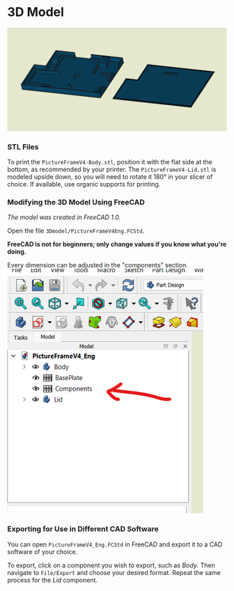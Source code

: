 # 3D Model

![3D_modell](3D_modell.png)

### STL Files
To print the `PictureFrameV4-Body.stl`, position it with the flat side at the bottom, as recommended by your printer. The `PictureFrameV4-Lid.stl` is modeled upside down, so you will need to rotate it 180° in your slicer of choice. If available, use organic supports for printing.

### Modifying the 3D Model Using FreeCAD
*The model was created in FreeCAD 1.0.*

Open the file `3Dmodel/PictureFrameV4Eng.FCStd`. 

**FreeCAD is not for beginners; only change values if you know what you're doing.**

Every dimension can be adjusted in the "components" section. 
![components](components.png)

### Exporting for Use in Different CAD Software
You can open `PictureFrameV4_Eng.FCStd` in FreeCAD and export it to a CAD software of your choice. 

To export, click on a component you wish to export, such as *Body*. Then navigate to `File/Export` and choose your desired format. Repeat the same process for the *Lid* component.